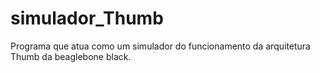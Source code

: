 # simulador_Thumb

Programa que atua como um simulador do funcionamento da arquitetura Thumb da beaglebone black.
